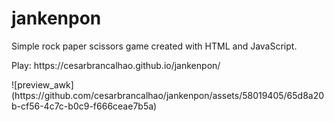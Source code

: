 # jankenpon
<p>
Simple rock paper scissors game created with HTML and JavaScript.
</p><p>
Play: https://cesarbrancalhao.github.io/jankenpon/
</p>
![preview_awk](https://github.com/cesarbrancalhao/jankenpon/assets/58019405/65d8a20b-cf56-4c7c-b0c9-f666ceae7b5a)
